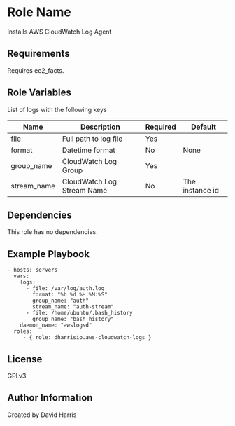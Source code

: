 Role Name
=========

Installs AWS CloudWatch Log Agent

Requirements
------------

Requires ec2_facts.

Role Variables
--------------

List of logs with the following keys

| Name        | Description                | Required | Default
|-------------|----------------------------|----------|---------
| file        | Full path to log file      | Yes      |
| format      | Datetime format            | No       | None
| group_name  | CloudWatch Log Group       | Yes      |
| stream_name | CloudWatch Log Stream Name | No       | The instance id

Dependencies
------------

This role has no dependencies.

Example Playbook
----------------

    - hosts: servers
      vars:
        logs:
          - file: /var/log/auth.log
            format: "%b %d %H:%M:%S"
            group_name: "auth"
            stream_name: "auth-stream"
          - file: /home/ubuntu/.bash_history
            group_name: "bash_history"
        daemon_name: "awslogsd"
      roles:
         - { role: dharrisio.aws-cloudwatch-logs }

License
-------

GPLv3

Author Information
------------------

Created by David Harris
